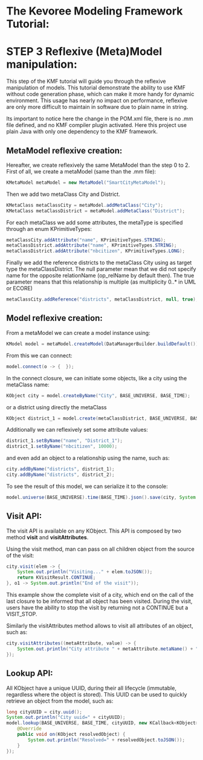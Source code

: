 The Kevoree Modeling Framework Tutorial: 
========================================

STEP 3 Reflexive (Meta)Model manipulation:
======================================

This step of the KMF tutorial will guide you through the reflexive manipulation of models. 
This tutorial demonstrate the ability to use KMF without code generation phase, which can make it more handy for dynamic environment.
This usage has nearly no impact on performance, reflexive are only more difficult to maintain in software due to plain name in string.

Its important to notice here the change in the POM.xml file, there is no .mm file defined, and no KMF compiler plugin activated.
Here this project use plain Java with only one dependency to the KMF framework.

MetaModel reflexive creation:
----------------------------

Hereafter, we create reflexively the same MetaModel than the step 0 to 2.
First of all, we create a metaModel (same than the .mm file):

```java
KMetaModel metaModel = new MetaModel("SmartCityMetaModel");
```

Then we add two metaClass City and District.

```java
KMetaClass metaClassCity = metaModel.addMetaClass("City");
KMetaClass metaClassDistrict = metaModel.addMetaClass("District");
```

For each metaClass we add some attributes, the metaType is specified through an enum KPrimitiveTypes:

```java
metaClassCity.addAttribute("name", KPrimitiveTypes.STRING);
metaClassDistrict.addAttribute("name", KPrimitiveTypes.STRING);
metaClassDistrict.addAttribute("nbcitizen", KPrimitiveTypes.LONG);
```

Finally we add the reference districts to the metaClass City using as target type the metaClassDistrict.
The null parameter mean that we did not specify name for the opposite relationName (op_relName by default then). 
The true parameter means that this relationship is multiple (as multiplicity 0..* in UML or ECORE)

```java
metaClassCity.addReference("districts", metaClassDistrict, null, true);
```

Model reflexive creation:
----------------------------

From a metaModel we can create a model instance using:

```java
KModel model = metaModel.createModel(DataManagerBuilder.buildDefault());
```

From this we can connect:

```java
model.connect(o -> {  });
```

In the connect closure, we can initiate some objects, like a city using the metaClass name:

```java
KObject city = model.createByName("City", BASE_UNIVERSE, BASE_TIME);
```

or a district using directly the metaClass
 
```java
KObject district_1 = model.create(metaClassDistrict, BASE_UNIVERSE, BASE_TIME);
```

Additionally we can reflexively set some attribute values:

```java
district_1.setByName("name", "District_1");
district_1.setByName("nbcitizen", 10000);
```

and even add an object to a relationship using the name, such as:

```java
city.addByName("districts", district_1);
city.addByName("districts", district_2);
```

To see the result of this model, we can serialize it to the console:

```java
model.universe(BASE_UNIVERSE).time(BASE_TIME).json().save(city, System.out::println);
```

Visit API:
----------

The visit API is available on any KObject.
This API is composed by two method **visit** and **visitAttributes**.

Using the visit method, man can pass on all children object from the source of the visit:

```java
city.visit(elem -> {
    System.out.println("Visiting..." + elem.toJSON());
    return KVisitResult.CONTINUE;
}, o1 -> System.out.println("End of the visit"));
```

This example show the complete visit of a city, which end on the call of the last closure to be informed that all object has been visited.
During the visit, users have the ability to stop the visit by returning not a CONTINUE but a VISIT_STOP.

Similarly the visitAttributes method allows to visit all attributes of an object, such as:

```java
city.visitAttributes((metaAttribute, value) -> {
    System.out.println("City attribute " + metaAttribute.metaName() + ", type=" + metaAttribute.attributeType().name() + "=" + value);
});
```

Lookup API:
----------

All KObject have a unique UUID, during their all lifecycle (immutable, regardless where the object is stored).
This UUID can be used to quickly retrieve an object from the model, such as:

```java
long cityUUID = city.uuid();
System.out.println("City uuid=" + cityUUID);
model.lookup(BASE_UNIVERSE, BASE_TIME, cityUUID, new KCallback<KObject>() {
    @Override
    public void on(KObject resolvedObject) {
        System.out.println("Resolved=" + resolvedObject.toJSON());
    }
});
```

